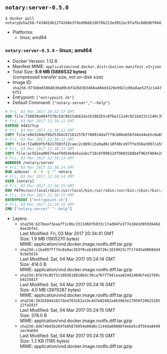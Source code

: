 ## `notary:server-0.5.0`

```console
$ docker pull notary@sha256:f43402d61274240e3fde49b661d670b213ed912ec9fafbc686d6f04432ce39b5
```

-	Platforms:
	-	linux; amd64

### `notary:server-0.5.0` - linux; amd64

-	Docker Version: 1.12.6
-	Manifest MIME: `application/vnd.docker.distribution.manifest.v2+json`
-	Total Size: **5.9 MB (5886532 bytes)**  
	(compressed transfer size, not on-disk size)
-	Image ID: `sha256:973b8e658b8b30a09c6f426d383468a466dd126e9921c06a8ae52f2c1447bf51`
-	Entrypoint: `["entrypoint.sh"]`
-	Default Command: `["notary-server","--help"]`

```dockerfile
# Fri, 03 Mar 2017 20:32:37 GMT
ADD file:730030a984f5f0c5dc9b15ab61da161082b5c0f6e112a9c921b42321140c3927 in / 
# Fri, 03 Mar 2017 22:38:11 GMT
EXPOSE 4443/tcp
# Fri, 03 Mar 2017 22:38:12 GMT
COPY file:e0e3204ef0b253b4cb710125fb7780914daff79cb06e65bfd4e44ee5c6a69a75 in /notary/server/ 
# Fri, 03 Mar 2017 22:38:12 GMT
COPY file:f2a069fbf8217b93f22caec2c889c13a9ad6c10fd0ce97ffe350a3997ca55804 in /notary/server/ 
# Fri, 03 Mar 2017 22:38:13 GMT
COPY file:ac552ea00574aaf9d5de8e5a1abcf10c8f09012df960328db4f963f404e2d409 in /notary/server/ 
# Fri, 03 Mar 2017 22:38:13 GMT
WORKDIR /notary/server
# Fri, 03 Mar 2017 22:38:14 GMT
RUN adduser -D -H -g "" notary
# Fri, 03 Mar 2017 22:38:14 GMT
USER [notary]
# Fri, 03 Mar 2017 22:38:15 GMT
ENV PATH=/usr/local/sbin:/usr/local/bin:/usr/sbin:/usr/bin:/sbin:/bin:/notary/server
# Fri, 03 Mar 2017 22:38:15 GMT
ENTRYPOINT ["entrypoint.sh"]
# Fri, 03 Mar 2017 22:38:15 GMT
CMD ["notary-server" "--help"]
```

-	Layers:
	-	`sha256:627beaf3eaaff1c0bc3311d60fb933c17ad04fe377e1043d9593646d8ae3bfe1`  
		Last Modified: Fri, 03 Mar 2017 20:34:41 GMT  
		Size: 1.9 MB (1905270 bytes)  
		MIME: application/vnd.docker.image.rootfs.diff.tar.gzip
	-	`sha256:c1ba097ff74c8a9ac583f9ceb10b9726c1659923c7f1f445a08b04d49cbe561b`  
		Last Modified: Sat, 04 Mar 2017 05:24:14 GMT  
		Size: 414.0 B  
		MIME: application/vnd.docker.image.rootfs.diff.tar.gzip
	-	`sha256:8f67dc05f5118836188286dc30ca707f7941eaa624d1404bfeb2f89cb923581f`  
		Last Modified: Sat, 04 Mar 2017 05:24:16 GMT  
		Size: 4.0 MB (3979287 bytes)  
		MIME: application/vnd.docker.image.rootfs.diff.tar.gzip
	-	`sha256:392b58441017de4703262a19c4d7e82492a463963e17050f2062528522fa583f`  
		Last Modified: Sat, 04 Mar 2017 05:24:15 GMT  
		Size: 376.0 B  
		MIME: application/vnd.docker.image.rootfs.diff.tar.gzip
	-	`sha256:dd674b03b269fb05878954e00d0c1144da89088fde6d5cdf564a84491ec9a69d`  
		Last Modified: Sat, 04 Mar 2017 05:24:15 GMT  
		Size: 1.2 KB (1185 bytes)  
		MIME: application/vnd.docker.image.rootfs.diff.tar.gzip
